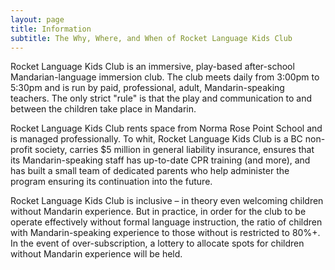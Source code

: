 ```yaml
---
layout: page
title: Information
subtitle: The Why, Where, and When of Rocket Language Kids Club
---
```


Rocket Language Kids Club is an immersive, play-based after-school Mandarian-language immersion club. The club meets daily from 3:00pm to 5:30pm and is run by paid, professional, adult, Mandarin-speaking teachers.  The only strict "rule" is that the play and communication to and between the children take place in Mandarin.  

Rocket Language Kids Club rents space from Norma Rose Point School and is managed professionally.  To whit, Rocket Language Kids Club is a BC non-profit society, carries $5 million in general liability insurance, ensures that its Mandarin-speaking staff has up-to-date CPR training (and more), and has built a small team of dedicated parents who help administer the program ensuring its continuation into the future.  

Rocket Language Kids Club is inclusive – in theory even welcoming children without Mandarin experience. But in practice, in order for the club to be operate effectively without formal language instruction, the ratio of children with Mandarin-speaking experience to those without is restricted to 80%+.  In the event of over-subscription, a lottery to allocate spots for children without Mandarin experience will be held.  


<!--, please let us know about the likelihood and timeline of enrolling your child, and if you’re interested in helping with any program administration (establishing the non-profit, accountancy and tax filings, or working part- or full-time to supervise the program). Although we’ve already had some success identifying staff, we’d still appreciate recommendations for Mandarin-speaking paid program staff (e.g., yourself or family members, a nanny/babysitter who might enjoy working with more kids, people with activities/teaching backgrounds, etc). General feedback about the idea is welcome too!-->

